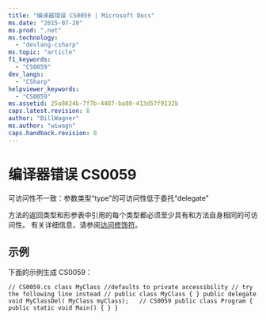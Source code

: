 ```yaml
---
title: "编译器错误 CS0059 | Microsoft Docs"
ms.date: "2015-07-20"
ms.prod: ".net"
ms.technology: 
  - "devlang-csharp"
ms.topic: "article"
f1_keywords: 
  - "CS0059"
dev_langs: 
  - "CSharp"
helpviewer_keywords: 
  - "CS0059"
ms.assetid: 25a8624b-7f7b-4487-ba80-413d57f9132b
caps.latest.revision: 8
author: "BillWagner"
ms.author: "wiwagn"
caps.handback.revision: 8
---
```

# 编译器错误 CS0059
可访问性不一致：参数类型“type”的可访问性低于委托“delegate”  
  
 方法的返回类型和形参表中引用的每个类型都必须至少具有和方法自身相同的可访问性。 有关详细信息，请参阅[访问修饰符](../../csharp/programming-guide/classes-and-structs/access-modifiers.md)。  
  
## 示例  
 下面的示例生成 CS0059：  
  
```  
// CS0059.cs class MyClass //defaults to private accessibility // try the following line instead // public class MyClass { } public delegate void MyClassDel( MyClass myClass);   // CS0059 public class Program { public static void Main() { } }  
```